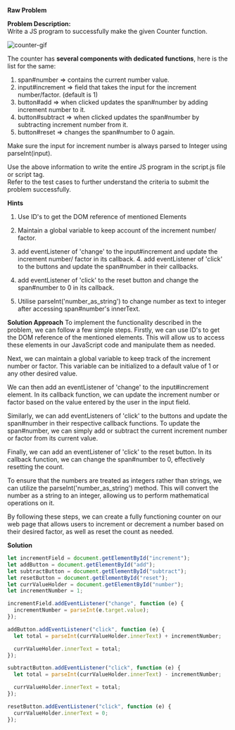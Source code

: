 **Raw Problem**

**Problem Description:**  
Write a JS program to successfully make the given Counter function.

![counter-gif](https://i.postimg.cc/Gt8sNshj/counter-gif.gif)

The counter has **several components with dedicated functions**, here is the list for the same:

1. span#number => contains the current number value.
2. input#increment => field that takes the input for the increment number/factor. (default is 1)
3. button#add => when clicked updates the span#number by adding increment number to it.
4. button#subtract => when clicked updates the span#number by subtracting increment number from it.
5. button#reset => changes the span#number to 0 again.

Make sure the input for increment number is always parsed to Integer using parseInt(input).

Use the above information to write the entire JS program in the script.js file or script tag.  
Refer to the test cases to further understand the criteria to submit the problem successfully.

**Hints**

1. Use ID's to get the DOM reference of mentioned Elements

2. Maintain a global variable to keep account of the increment number/ factor.

3. add eventListener of 'change' to the input#increment and update the increment number/ factor in its callback. 4. add eventListener of 'click' to the buttons and update the span#number in their callbacks.

4. add eventListener of 'click' to the reset button and change the span#number to 0 in its callback.

5. Utilise parseInt('number_as_string') to change number as text to integer after accessing span#number's innerText.

**Solution Approach**
To implement the functionality described in the problem, we can follow a few simple steps. Firstly, we can use ID's to get the DOM reference of the mentioned elements. This will allow us to access these elements in our JavaScript code and manipulate them as needed.

Next, we can maintain a global variable to keep track of the increment number or factor. This variable can be initialized to a default value of 1 or any other desired value.

We can then add an eventListener of 'change' to the input#increment element. In its callback function, we can update the increment number or factor based on the value entered by the user in the input field.

Similarly, we can add eventListeners of 'click' to the buttons and update the span#number in their respective callback functions. To update the span#number, we can simply add or subtract the current increment number or factor from its current value.

Finally, we can add an eventListener of 'click' to the reset button. In its callback function, we can change the span#number to 0, effectively resetting the count.

To ensure that the numbers are treated as integers rather than strings, we can utilize the parseInt('number_as_string') method. This will convert the number as a string to an integer, allowing us to perform mathematical operations on it.

By following these steps, we can create a fully functioning counter on our web page that allows users to increment or decrement a number based on their desired factor, as well as reset the count as needed.

**Solution**

```js
let incrementField = document.getElementById("increment");
let addButton = document.getElementById("add");
let subtractButton = document.getElementById("subtract");
let resetButton = document.getElementById("reset");
let currValueHolder = document.getElementById("number");
let incrementNumber = 1;

incrementField.addEventListener("change", function (e) {
  incrementNumber = parseInt(e.target.value);
});

addButton.addEventListener("click", function (e) {
  let total = parseInt(currValueHolder.innerText) + incrementNumber;

  currValueHolder.innerText = total;
});

subtractButton.addEventListener("click", function (e) {
  let total = parseInt(currValueHolder.innerText) - incrementNumber;

  currValueHolder.innerText = total;
});

resetButton.addEventListener("click", function (e) {
  currValueHolder.innerText = 0;
});
```
